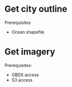 # Get city outline

Prerequisites
- Ocean shapefile

# Get imagery

Prerequisites:
- GBDX access
- S3 access
